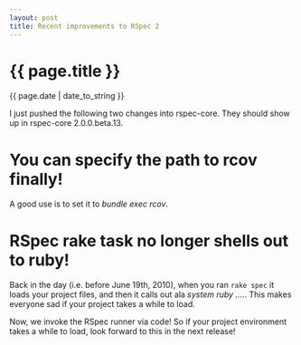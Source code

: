 ```yaml
---
layout: post
title: Recent improvements to RSpec 2
---
```

{{ page.title }}
================
<p class="meta">{{ page.date | date_to_string }}</p>

I just pushed the following two changes into rspec-core.  They should show up in rspec-core 2.0.0.beta.13.

# You can specify the path to rcov finally!

A good use is to set it to *bundle exec rcov*.

# RSpec rake task no longer shells out to ruby!

Back in the day (i.e. before June 19th, 2010), when you ran `rake spec` it loads your project files, and then it calls out ala *system ruby ....*.  This makes everyone sad if your project takes a while to load.

Now, we invoke the RSpec runner via code!  So if your project environment takes a while to load, look forward to this in the next release!
